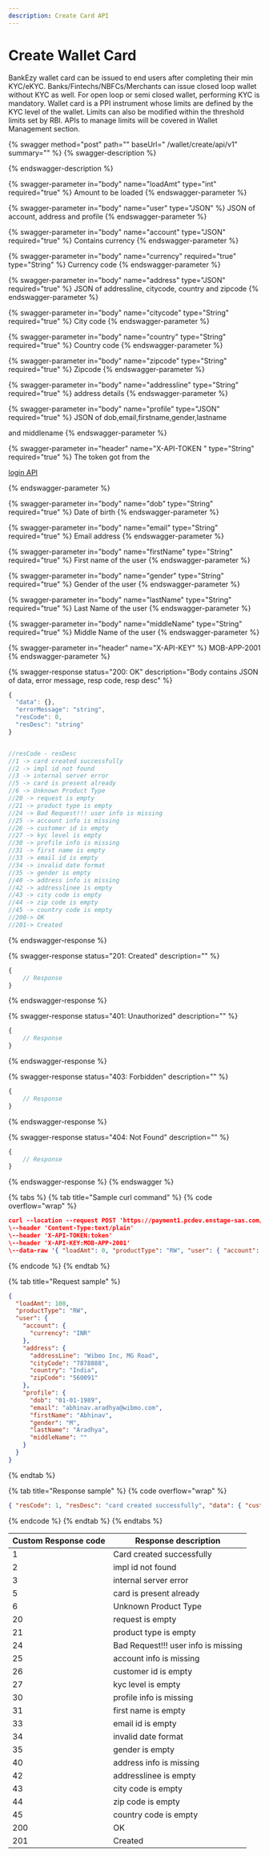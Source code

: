 ```yaml
---
description: Create Card API
---
```


# Create Wallet Card

​​BankEzy wallet card can be issued to end users after completing their min KYC/eKYC. Banks/Fintechs/NBFCs/Merchants can issue closed loop wallet without KYC as well. For open loop or semi closed wallet, performing KYC is mandatory. Wallet card is a PPI instrument whose limits are defined by the KYC level of the wallet. Limits can also be modified within the threshold limits set by RBI. APIs to manage limits will be covered in Wallet Management section.

{% swagger method="post" path="" baseUrl=" <domain>/wallet/create/api/v1" summary="" %}
{% swagger-description %}

{% endswagger-description %}

{% swagger-parameter in="body" name="loadAmt" type="int" required="true" %}
Amount to be loaded 
{% endswagger-parameter %}

{% swagger-parameter in="body" name="user" type="JSON" %}
JSON of account, address and profile 
{% endswagger-parameter %}

{% swagger-parameter in="body" name="account" type="JSON" required="true" %}
Contains currency
{% endswagger-parameter %}

{% swagger-parameter in="body" name="currency" required="true" type="String" %}
Currency code
{% endswagger-parameter %}

{% swagger-parameter in="body" name="address" type="JSON" required="true" %}
JSON of addressline, citycode, country and zipcode
{% endswagger-parameter %}

{% swagger-parameter in="body" name="citycode" type="String" required="true" %}
City code
{% endswagger-parameter %}

{% swagger-parameter in="body" name="country" type="String" required="true" %}
Country code
{% endswagger-parameter %}

{% swagger-parameter in="body" name="zipcode" type="String" required="true" %}
Zipcode
{% endswagger-parameter %}

{% swagger-parameter in="body" name="addressline" type="String" required="true" %}
address details
{% endswagger-parameter %}

{% swagger-parameter in="body" name="profile" type="JSON" required="true" %}
JSON of dob,email,firstname,gender,lastname

and middlename
{% endswagger-parameter %}

{% swagger-parameter in="header" name="X-API-TOKEN  " type="String" required="true" %}
The token got from the 

[login API](authentication-and-authorization/login-api.md)


{% endswagger-parameter %}

{% swagger-parameter in="body" name="dob" type="String" required="true" %}
Date of birth
{% endswagger-parameter %}

{% swagger-parameter in="body" name="email" type="String" required="true" %}
Email address
{% endswagger-parameter %}

{% swagger-parameter in="body" name="firstName" type="String" required="true" %}
First name of the user
{% endswagger-parameter %}

{% swagger-parameter in="body" name="gender" type="String" required="true" %}
Gender of the user
{% endswagger-parameter %}

{% swagger-parameter in="body" name="lastName" type="String" required="true" %}
Last Name of the user
{% endswagger-parameter %}

{% swagger-parameter in="body" name="middleName" type="String" required="true" %}
Middle Name of the user
{% endswagger-parameter %}

{% swagger-parameter in="header" name="X-API-KEY" %}
MOB-APP-2001
{% endswagger-parameter %}

{% swagger-response status="200: OK" description="Body contains JSON of data, error message, resp code, resp desc" %}
```javascript
{
  "data": {},
  "errorMessage": "string",
  "resCode": 0,
  "resDesc": "string"
}


//resCode - resDesc
//1 -> card created successfully
//2 -> impl id not found
//3 -> internal server error
//5 -> card is present already
//6 -> Unknown Product Type
//20 -> request is empty
//21 -> product type is empty
//24 -> Bad Request!!! user info is missing
//25 -> account info is missing
//26 -> customer id is empty
//27 -> kyc level is empty
//30 -> profile info is missing
//31 -> first name is empty
//33 -> email id is empty
//34 -> invalid date format
//35 -> gender is empty
//40 -> address info is missing
//42 -> addresslinee is empty
//43 -> city code is empty
//44 -> zip code is empty
//45 -> country code is empty
//200-> OK
//201-> Created
```
{% endswagger-response %}

{% swagger-response status="201: Created" description="" %}
```javascript
{
    // Response
}
```
{% endswagger-response %}

{% swagger-response status="401: Unauthorized" description="" %}
```javascript
{
    // Response
}
```
{% endswagger-response %}

{% swagger-response status="403: Forbidden" description="" %}
```javascript
{
    // Response
}
```
{% endswagger-response %}

{% swagger-response status="404: Not Found" description="" %}
```javascript
{
    // Response
}
```
{% endswagger-response %}
{% endswagger %}



{% tabs %}
{% tab title="Sample curl command" %}
{% code overflow="wrap" %}
```json
curl --location --request POST 'https://payment1.pcdev.enstage-sas.com/wallet/create/api/v1'
\--header 'Content-Type:text/plain'
\--header 'X-API-TOKEN:token'
\--header 'X-API-KEY:MOB-APP-2001'
\--data-raw '{ "loadAmt": 0, "productType": "RW", "user": { "account": { "currency": "string" }, "address": { "addressLine": "string", "cityCode": "string", "country": "string", "zipCode": "string" }, "profile": { "dob": "12-10-2020", "email": "string", "firstName": "string", "gender": "M", "lastName": "string", "middleName": "string" } } }'

```
{% endcode %}
{% endtab %}

{% tab title="Request sample" %}
```json
{
  "loadAmt": 100,
  "productType": "RW",
  "user": {
    "account": {
      "currency": "INR"
    },
    "address": {
      "addressLine": "Wibmo Inc, MG Road",
      "cityCode": "7878888",
      "country": "India",
      "zipCode": "560091"
    },
    "profile": {
      "dob": "01-01-1989",
      "email": "abhinav.aradhya@wibmo.com",
      "firstName": "Abhinav",
      "gender": "M",
      "lastName": "Aradhya",
      "middleName": ""
    }
  }
}
```
{% endtab %}

{% tab title="Response sample" %}
{% code overflow="wrap" %}
```json
{ "resCode": 1, "resDesc": "card created successfully", "data": { "customerId": "1815", "name": "Raja Ram", "walletId": 601, "mobile": "2222222299", "cardNumber": "4123XXXXXXXX0404", "cardExpiry": "072021" } }
```
{% endcode %}
{% endtab %}
{% endtabs %}





| Custom Response code | Response description                |
| -------------------- | ----------------------------------- |
| 1                    | Card created successfully           |
| 2                    | impl id not found                   |
| 3                    | internal server error               |
| 5                    | card is present already             |
| 6                    | Unknown Product Type                |
| 20                   | request is empty                    |
| 21                   | product type is empty               |
| 24                   | Bad Request!!! user info is missing |
| 25                   | account info is missing             |
| 26                   | customer id is empty                |
| 27                   | kyc level is empty                  |
| 30                   | profile info is missing             |
| 31                   | first name is empty                 |
| 33                   | email id is empty                   |
| 34                   | invalid date format                 |
| 35                   | gender is empty                     |
| 40                   | address info is missing             |
| 42                   | addresslinee is empty               |
| 43                   | city code is empty                  |
| 44                   | zip code is empty                   |
| 45                   | country code is empty               |
| 200                  | OK                                  |
| 201                  | Created                             |
